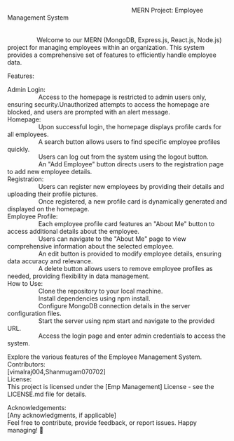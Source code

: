 
 &nbsp;&nbsp;&nbsp;&nbsp;&nbsp; &nbsp;&nbsp;&nbsp;&nbsp;&nbsp; &nbsp;&nbsp;&nbsp;&nbsp;&nbsp; &nbsp;&nbsp;&nbsp;&nbsp;&nbsp; &nbsp;&nbsp;&nbsp;&nbsp;&nbsp; &nbsp;&nbsp;&nbsp;&nbsp;&nbsp; &nbsp;&nbsp;&nbsp;&nbsp;&nbsp; &nbsp;&nbsp;&nbsp;&nbsp;&nbsp; &nbsp;&nbsp;&nbsp;&nbsp;&nbsp; &nbsp;&nbsp;&nbsp;&nbsp;&nbsp; &nbsp;&nbsp;&nbsp;&nbsp;&nbsp; &nbsp;&nbsp;&nbsp;&nbsp;&nbsp;  MERN Project: Employee Management System<br><br><br>
 &nbsp;&nbsp;&nbsp;&nbsp;&nbsp; &nbsp;&nbsp;&nbsp;&nbsp;&nbsp; &nbsp;&nbsp;&nbsp;&nbsp;&nbsp;Welcome to our MERN (MongoDB, Express.js, React.js, Node.js) project for managing employees within an organization. This system provides a comprehensive set of features to efficiently handle employee data.

Features:

Admin Login:<br>
       &nbsp;&nbsp;&nbsp;&nbsp;&nbsp; &nbsp;&nbsp;&nbsp;&nbsp;&nbsp; &nbsp;&nbsp;&nbsp;&nbsp;&nbsp;   Access to the homepage is restricted to admin users only, ensuring security.Unauthorized attempts to access the homepage are blocked, and users are prompted with an alert message.<br>
Homepage:<br>
          &nbsp;&nbsp;&nbsp;&nbsp;&nbsp; &nbsp;&nbsp;&nbsp;&nbsp;&nbsp; &nbsp;&nbsp;&nbsp;&nbsp;&nbsp;  Upon successful login, the homepage displays profile cards for all employees.<br>
         &nbsp;&nbsp;&nbsp;&nbsp;&nbsp; &nbsp;&nbsp;&nbsp;&nbsp;&nbsp; &nbsp;&nbsp;&nbsp;&nbsp;&nbsp;   A search button allows users to find specific employee profiles quickly.<br>
         &nbsp;&nbsp;&nbsp;&nbsp;&nbsp; &nbsp;&nbsp;&nbsp;&nbsp;&nbsp; &nbsp;&nbsp;&nbsp;&nbsp;&nbsp;   Users can log out from the system using the logout button.<br>
         &nbsp;&nbsp;&nbsp;&nbsp;&nbsp; &nbsp;&nbsp;&nbsp;&nbsp;&nbsp; &nbsp;&nbsp;&nbsp;&nbsp;&nbsp;   An "Add Employee" button directs users to the registration page to add new employee details.<br>
Registration:<br>
             &nbsp;&nbsp;&nbsp;&nbsp;&nbsp; &nbsp;&nbsp;&nbsp;&nbsp;&nbsp; &nbsp;&nbsp;&nbsp;&nbsp;&nbsp;   Users can register new employees by providing their details and uploading their profile pictures.<br>
             &nbsp;&nbsp;&nbsp;&nbsp;&nbsp; &nbsp;&nbsp;&nbsp;&nbsp;&nbsp; &nbsp;&nbsp;&nbsp;&nbsp;&nbsp;   Once registered, a new profile card is dynamically generated and displayed on the homepage.<br>
Employee Profile:<br>
             &nbsp;&nbsp;&nbsp;&nbsp;&nbsp; &nbsp;&nbsp;&nbsp;&nbsp;&nbsp; &nbsp;&nbsp;&nbsp;&nbsp;&nbsp;     Each employee profile card features an "About Me" button to access additional details about the employee.<br>
              &nbsp;&nbsp;&nbsp;&nbsp;&nbsp; &nbsp;&nbsp;&nbsp;&nbsp;&nbsp; &nbsp;&nbsp;&nbsp;&nbsp;&nbsp;    Users can navigate to the "About Me" page to view comprehensive information about the selected employee.<br>
             &nbsp;&nbsp;&nbsp;&nbsp;&nbsp; &nbsp;&nbsp;&nbsp;&nbsp;&nbsp; &nbsp;&nbsp;&nbsp;&nbsp;&nbsp;     An edit button is provided to modify employee details, ensuring data accuracy and relevance.<br>
             &nbsp;&nbsp;&nbsp;&nbsp;&nbsp; &nbsp;&nbsp;&nbsp;&nbsp;&nbsp; &nbsp;&nbsp;&nbsp;&nbsp;&nbsp;     A delete button allows users to remove employee profiles as needed, providing flexibility in data management.<br>
How to Use:<br>
       &nbsp;&nbsp;&nbsp;&nbsp;&nbsp; &nbsp;&nbsp;&nbsp;&nbsp;&nbsp; &nbsp;&nbsp;&nbsp;&nbsp;&nbsp;     Clone the repository to your local machine.<br>
       &nbsp;&nbsp;&nbsp;&nbsp;&nbsp; &nbsp;&nbsp;&nbsp;&nbsp;&nbsp; &nbsp;&nbsp;&nbsp;&nbsp;&nbsp;     Install dependencies using npm install.<br>
        &nbsp;&nbsp;&nbsp;&nbsp;&nbsp; &nbsp;&nbsp;&nbsp;&nbsp;&nbsp; &nbsp;&nbsp;&nbsp;&nbsp;&nbsp;    Configure MongoDB connection details in the server configuration files.<br>
        &nbsp;&nbsp;&nbsp;&nbsp;&nbsp; &nbsp;&nbsp;&nbsp;&nbsp;&nbsp; &nbsp;&nbsp;&nbsp;&nbsp;&nbsp;    Start the server using npm start and navigate to the provided URL.<br>
        &nbsp;&nbsp;&nbsp;&nbsp;&nbsp; &nbsp;&nbsp;&nbsp;&nbsp;&nbsp; &nbsp;&nbsp;&nbsp;&nbsp;&nbsp;    Access the login page and enter admin credentials to access the system.<br>
        
Explore the various features of the Employee Management System.<br>
Contributors:<br>
[vimalraj004,Shanmugam070702]<br>
License:<br>
This project is licensed under the [Emp Management] License - see the LICENSE.md file for details.<br>

Acknowledgements:<br>
[Any acknowledgments, if applicable]<br>
Feel free to contribute, provide feedback, or report issues. Happy managing! 🚀<br>






